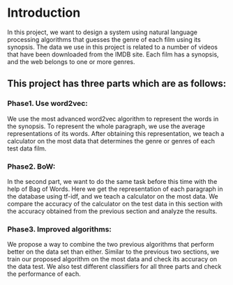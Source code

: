 # Introduction
In this project, we want to design a system using natural language processing algorithms that guesses the genre of each film using its synopsis.
The data we use in this project is related to a number of videos that have been downloaded from the IMDB site. Each film has a synopsis, and the web belongs to one or more genres.

## This project has three parts which are as follows:
### Phase1. Use word2vec:
We use the most advanced word2vec algorithm to represent the words in the synopsis. To represent the whole paragraph, we use the average representations of its words. After obtaining this representation, we teach a calculator on the most data that determines the genre or genres of each test data film.
### Phase2. BoW:
In the second part, we want to do the same task before this time with the help of Bag of Words. Here we get the representation of each paragraph in the database using tf-idf, and we teach a calculator on the most data. We compare the accuracy of the calculator on the test data in this section with the accuracy obtained from the previous section and analyze the results.
### Phase3. Improved algorithms:
We propose a way to combine the two previous algorithms that perform better on the data set than either. Similar to the previous two sections, we train our proposed algorithm on the most data and check its accuracy on the data test. We also test different classifiers for all three parts and check the performance of each.


